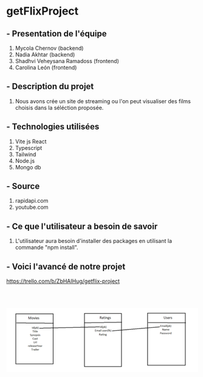 # getFlixProject

## - Presentation de l'équipe
1. Mycola Chernov (backend)
2. Nadia Akhtar (backend)
3. Shadhvi Veheysana Ramadoss (frontend)
4. Carolina León (frontend)

## - Description du projet
1. Nous avons crée un site de streaming ou l'on peut visualiser des films choisis dans la séléction proposée.

## - Technologies utilisées 
1. Vite js React
2. Typescript
3. Tailwind
4. Node.js
5. Mongo db

## - Source
1. rapidapi.com
2. youtube.com

## - Ce que l'utilisateur a besoin de savoir
1. L'utilisateur aura besoin d'installer des packages en utilisant la commande "npm install".

## - Voici l'avancé de notre projet
https://trello.com/b/ZbHAIHug/getflix-project

<br><br>


![""](Untitled.png)
